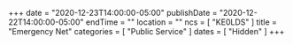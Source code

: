 +++
date = "2020-12-23T14:00:00-05:00"
publishDate = "2020-12-22T14:00:00-05:00"
endTime = ""
location = ""
ncs = [ "KE0LDS" ]
title = "Emergency Net"
categories = [ "Public Service" ]
dates = [ "Hidden" ]
+++
